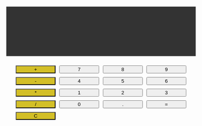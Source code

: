 <!DOCTYPE html>
<html lang="en">
  <head>
    <meta charset="UTF-8" />
    <meta name="viewport" content="width=device-width, initial-scale=1.0" />
    <title>CALCULATOR</title>
    <link rel="stylesheet" href="style.CSS" />
    <style>
      

body{
    margin: 0;
    display: flex;
    justify-content: center;
    align-items: center;
    height: 100vh;
    background-color: hsl(0, 0%, 95%);
}

#calculator{
    font-family: Arial,sans-serif;
    background-color: hsl(0, 0%, 15%);
    border-radius: 15px;
    max-width: 500px;
    overflow: hidden;
}
#display{
    width: 100%;
    padding: 20px;
    font-size: 5rem;
    text-align: left;
    border: none;
    background-color: hsl(0, 0%, 20%);
    color: white;
}
#keys{
    display: grid;
    grid-template-columns: repeat(4, 1fr);
    gap: 10px;
    padding: 25px;
}

button{
    width: 100px;
    height: 100px;
    border-radius: 50px;
    border: none;
    background-color: hsl(0, 0%, 30%);
    color: white;
    font-size: 3rem;
    font-weight: bold;
    cursor: pointer;
}
button:hover{
    background-color: hsl(0, 1%, 40%);
}
button:active{
    background-color: hsl(0, 0%, 50%);
}
.operator-btn{
    background-color: hsl(53, 69%, 49%);
}
.operator-btn:hover{
    background-color: hsl(69, 92%, 64%);
}
.operator-btn:active{
    background-color: hsl(35, 82%, 68%);
}
    </style>
  </head>
  <body>
    <div id="calculator">
      <input id="display" readonly />
      <div id="keys">
        <button onclick="appendToDisplay('+')" class="operator-btn">+</button>
        <button onclick="appendToDisplay('7')">7</button>
        <button onclick="appendToDisplay('8')">8</button>
        <button onclick="appendToDisplay('9')">9</button>
        <button onclick="appendToDisplay('-')" class="operator-btn">-</button>
        <button onclick="appendToDisplay('4')">4</button>
        <button onclick="appendToDisplay('5')">5</button>
        <button onclick="appendToDisplay('6')">6</button>
        <button onclick="appendToDisplay('*')" class="operator-btn">*</button>
        <button onclick="appendToDisplay('1')">1</button>
        <button onclick="appendToDisplay('2')">2</button>
        <button onclick="appendToDisplay('3')">3</button>
        <button onclick="appendToDisplay('/')" class="operator-btn">/</button>
        <button onclick="appendToDisplay('0')">0</button>
        <button onclick="appendToDisplay('.')">.</button>
        <button onclick="calculate()">=</button>
        <button onclick="clearDisplay()" class="operator-btn">C</button>
      </div>
    </div>
    <script src="hello.js"></script>
    <script>// CALCULATOR PROGRAM

const display = document.getElementById("display");

function appendToDisplay(input) {
  display.value += input;
}

function clearDisplay() {
  display.value = "";
}

function calculate() {
  try {
    display.value = eval(display.value);
  } catch (error) {
    display.value = "error";
  }
}
</script>
  </body>
</html>
